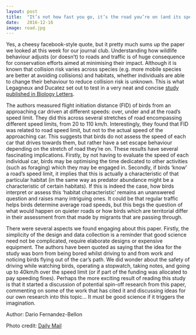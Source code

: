 ```yaml
---
layout: post
title:  "It’s not how fast you go, it’s the road you’re on (and its speed limit) that matters... to birds, at least."
date:   2016-12-16
image: road.jpg
---
```


<p class="intro"><span class="dropcap">Y</span>es, a cheesy facebook-style quote, but it pretty much sums up the paper we looked at this week for our journal club. Understanding how wildlife behaviour adjusts (or doesn’t) to roads and traffic is of huge consequence for conservation efforts aimed at minimising their impact. Although it is known that collision risk varies across species (e.g. more mobile species are better at avoiding collisions) and habitats, whether individuals are able to change their behaviour to reduce collision risk is unknown. This is what Legagneux and Ducatez set out to test in a very neat and concise <a href="http://rsbl.royalsocietypublishing.org/content/9/5/20130417?utm_source=HEADS-UP+23-29+AUG+2013&utm_campaign=SMC+Heads-Up&utm_medium=socialshare"> study published in Biology Letters</a>.

The authors measured flight initiation distance (FID) of birds from an approaching car driven at different speeds: over, under and at the road’s speed limit. They did this across several stretches of road encompassing different speed limits, from 20 to 110 km/h. Interestingly, they found that FID was related to road speed limit, but not to the actual speed of the approaching car. This suggests that birds do not assess the speed of each car that drives towards them, but rather have a set escape behaviour depending on the stretch of road they’re on. These results have several fascinating implications. Firstly, by not having to evaluate the speed of each individual car, birds may be optimising the time dedicated to other activities (such as foraging) which they may be engaged in. Secondly, if birds ‘know’ a road’s speed limit, it implies that this is actually a characteristic of that particular habitat (in the same way as predator abundance might be a characteristic of certain habitats). If this is indeed the case, how birds interpret or assess this ‘habitat characteristic’ remains an unanswered question and raises many intriguing ones. It could be that regular traffic helps birds determine average road speeds, but this begs the question of what would happen on quieter roads or how birds which are territorial differ in their assessment from that made by migrants that are passing through. 

There were several aspects we found engaging about this paper. Firstly, the simplicity of the design and data collection is a reminder that good science need not be complicated, require elaborate designs or expensive equipment. The authors have been quoted as saying that the idea for the study was born from being bored whilst driving to and from work and noticing birds flying out of the car’s path. We did wonder about the safety of driving while watching birds, operating a stopwatch, taking notes, and going up to 40km/h over the speed limit (or if part of the funding was allocated to pay speeding fines). Perhaps the more exciting result of reading this study is that it started a discussion of potential spin-off research from this paper, commenting on some of the work that has cited it and discussing ideas for our own research into this topic... It must be good science if it triggers the imagination.

Author: Dario Fernandez-Bellon

Photo credit: <a href="http://i.dailymail.co.uk/i/pix/2013/08/20/article-2398231-1B61A041000005DC-172_634x441.jpg">Daily Mail </a>
